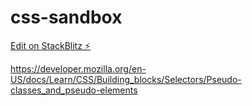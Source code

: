 # css-sandbox

[Edit on StackBlitz ⚡️](https://stackblitz.com/edit/css-sandbox)

https://developer.mozilla.org/en-US/docs/Learn/CSS/Building_blocks/Selectors/Pseudo-classes_and_pseudo-elements